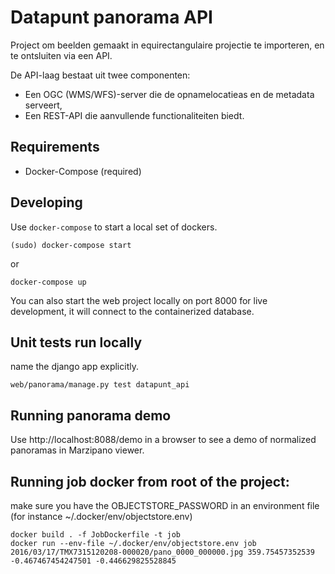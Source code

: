 Datapunt panorama API
======================

Project om beelden gemaakt in equirectangulaire projectie te importeren, en te ontsluiten via een API.

De API-laag bestaat uit twee componenten:

* Een OGC (WMS/WFS)-server die de opnamelocatieas en de metadata serveert,
* Een REST-API die aanvullende functionaliteiten biedt.


Requirements
------------

* Docker-Compose (required)


Developing
----------

Use `docker-compose` to start a local set of dockers.

	(sudo) docker-compose start

or

	docker-compose up
	
You can also start the web project locally on port 8000 for live development, it will connect to the containerized database. 

Unit tests run locally
----------------------

name the django app explicitly.

    web/panorama/manage.py test datapunt_api

Running panorama demo
---------------------

Use http://localhost:8088/demo in a browser to see a demo of normalized panoramas in Marzipano viewer.

Running job docker from root of the project:
-----------------------------

make sure you have the OBJECTSTORE_PASSWORD in an environment file (for instance ~/.docker/env/objectstore.env)

	docker build . -f JobDockerfile -t job
	docker run --env-file ~/.docker/env/objectstore.env job 2016/03/17/TMX7315120208-000020/pano_0000_000000.jpg 359.75457352539 -0.467467454247501 -0.446629825528845
